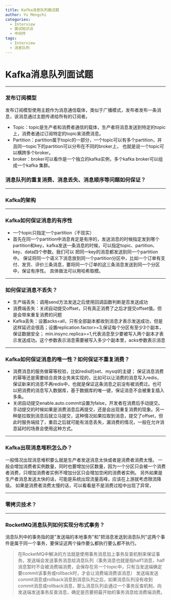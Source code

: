 ```yaml
---
title: Kafka消息队列面试题
author: Yu Mengchi
categories:
  - Interview 
  - 面试知识点
  - 中间件
tags:
  - Interview
  - 消息队列
---
```

  
# Kafka消息队列面试题

---

### 发布订阅模型
发布订阅模型使用主题作为消息通信载体，类似于广播模式，发布者发布一条消息，该消息通过主题传递给所有的订阅者。

- Topic：topic是生产者和消费者通信的载体，生产者将消息发送到特定的topic上，消费者通过订阅特定的topic来消费消息。
- Partition：partition属于topic的一部分，一个topic可以有多个partition，并且同一topic下的partition可以分布在不同的broker上，
也就是说一个topic可以横跨多个broker。
- broker：broker可以看作是一个独立的kafka实例，多个kafka broker可以组成一个kafka 集群。


### 消息队列的重复消费、消息丢失、消息顺序等问题如何保证？

---

### Kafka的架构

---

### Kafka如何保证消息的有序性

- 一个topic只指定一个partition（不现实）
- 首先在同一个partition中消息肯定是有序的，发送消息的时候指定发到哪个partition和key，kafka发送一条消息的时候，可以指定topic、partition、key、data四个参数。我们可以
把同一key的消息都发送到同一个partition中。
保证将同一个语义下消息放到同一个partition分区中，比如一个订单有支付、发货、评价三条消息，要将同一个订单的这三条消息发送到同一个分区中，保证有序性。
具体做法可以用哈希取模。



---

### 如何保证消息不丢失？

- 生产端丢失：调用send方法发送之后使用回调函数判断是否发送成功
- 消费端丢失：关闭自动提交offset，只有真正消费了之后才提交offset值。但是会带来重复消费的问题
- Kafka丢失：设置acks=all，只有全部副本都收到消息才表示发送成功，但是这样延迟会很高；设置replication.factor>=3,保证每个分区有至少3个副本，保证数据安全；
min.insync.replica>=1,代表消息至少要被写入两个副本才表示发送成功。这个参数表示消息需要被写入多少个副本里，acks参数表示消息

---

### Kafka如何保证消息的唯一性？如何保证不重复消费？

- 消费消息的服务做幂等校验，比如redis的set、mysql的主键；
保证消息消费的幂等还是需要结合具体业务来实现的，比如可以让消费的消息写入redis，保证新来的消息不再redis中，也就是保证这条消息之前没有被消费过。也可以把消费的消息写入数据库，基于数据库的唯一键，保证消息不会被重复插入多条。
- 关闭自动提交enable.auto.commit设置为false，开发者在消费后手动提交。
手动提交的时候如果是消费消息后再提交，还是会出现重复消费的现象。另一种是拉取到消息后就立马提交，这种情况如果拉取到消息，提交了offset，但此时服务端挂了，重启之后就可能有消息丢失，漏消费的情况，一般在允许消息延时的场景会使用这种方式。


---

### Kafka出现消息堆积怎么办？

一般情况出现消息堆积要么就是生产者发送消息太快或者是消费者消费太慢。
一般会增加消费者实例数量，同时也要增加分区数量，因为一个分区只会被一个消费者消费，只增加消费者实例不增加分区只会增加空闲的消费者实例。
另外如果是生产者消息发送太快的话，可能是系统出现流量高峰，应该在上游就考虑限流降级。
如果是消费者消费太慢的话，可以看看是不是消费过程中出现了异常，

---

### 零拷贝技术？


---

### RocketMQ消息队列如何实现分布式事务？

消息队列中的事务指的是"发送端的本地事务"和"把消息发送到消息队列"这两个事件是属于同一个事务，要保证这两个操作要么都执行要么都不执行。

> 在RocketMQ中解决的方法就是使用事务消息加上事务反查机制来保证事务。发送端会发送事务消息给消息队列（事务消息也就是指half1消息，half消息暂时不会被消费端消费，会保存在另一个topic中，只有当发送端确定要commit该事务或rollback时，才会让消费端消费该消息）
发送端发送commit消息或rollback消息到消息队列之后，如果消息队列没有收到commit消息或rollback消息，那么消息队列会通过一个事务反查机制，向发送端发送事务反查消息，确定是否要把最开始的事务消息给消费端消费。



